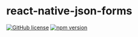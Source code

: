 # react-native-json-forms
[![GitHub license](https://img.shields.io/badge/license-ISC-blue.svg)](LICENSE)
[![npm version](https://img.shields.io/npm/v/react-native-json-forms.svg?style=flat)](https://www.npmjs.com/package/react-native-json-forms)
